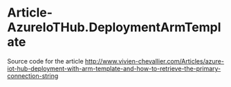 # Article-AzureIoTHub.DeploymentArmTemplate
Source code for the article http://www.vivien-chevallier.com/Articles/azure-iot-hub-deployment-with-arm-template-and-how-to-retrieve-the-primary-connection-string
